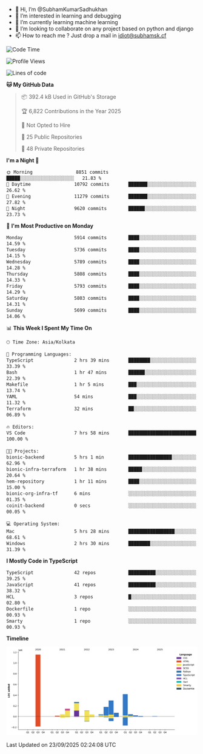 - 👋 Hi, I’m @SubhamKumarSadhukhan
- 👀 I’m interested in learning and debugging
- 🌱 I’m currently learning machine learning
- 💞️ I’m looking to collaborate on any project based on python and django
- 📫 How to reach me ?
      Just drop a mail in idiot@subhamsk.cf

<!---
SubhamKumarSadhukhan/SubhamKumarSadhukhan is a ✨ special ✨ repository because its `README.md` (this file) appears on your GitHub profile.
You can click the Preview link to take a look at your changes.
--->


<!--START_SECTION:waka-->
![Code Time](http://img.shields.io/badge/Code%20Time-3%2C085%20hrs%2049%20mins-blue)

![Profile Views](http://img.shields.io/badge/Profile%20Views-7-blue)

![Lines of code](https://img.shields.io/badge/From%20Hello%20World%20I%27ve%20Written-2.8%20million%20lines%20of%20code-blue)

**🐱 My GitHub Data** 

> 📦 392.4 kB Used in GitHub's Storage 
 > 
> 🏆 6,822 Contributions in the Year 2025
 > 
> 🚫 Not Opted to Hire
 > 
> 📜 25 Public Repositories 
 > 
> 🔑 48 Private Repositories 
 > 
**I'm a Night 🦉** 

```text
🌞 Morning                8851 commits        █████░░░░░░░░░░░░░░░░░░░░   21.83 % 
🌆 Daytime                10792 commits       ███████░░░░░░░░░░░░░░░░░░   26.62 % 
🌃 Evening                11279 commits       ███████░░░░░░░░░░░░░░░░░░   27.82 % 
🌙 Night                  9620 commits        ██████░░░░░░░░░░░░░░░░░░░   23.73 % 
```
📅 **I'm Most Productive on Monday** 

```text
Monday                   5914 commits        ████░░░░░░░░░░░░░░░░░░░░░   14.59 % 
Tuesday                  5736 commits        ████░░░░░░░░░░░░░░░░░░░░░   14.15 % 
Wednesday                5789 commits        ████░░░░░░░░░░░░░░░░░░░░░   14.28 % 
Thursday                 5808 commits        ████░░░░░░░░░░░░░░░░░░░░░   14.33 % 
Friday                   5793 commits        ████░░░░░░░░░░░░░░░░░░░░░   14.29 % 
Saturday                 5803 commits        ████░░░░░░░░░░░░░░░░░░░░░   14.31 % 
Sunday                   5699 commits        ████░░░░░░░░░░░░░░░░░░░░░   14.06 % 
```


📊 **This Week I Spent My Time On** 

```text
🕑︎ Time Zone: Asia/Kolkata

💬 Programming Languages: 
TypeScript               2 hrs 39 mins       ████████░░░░░░░░░░░░░░░░░   33.39 % 
Bash                     1 hr 47 mins        ██████░░░░░░░░░░░░░░░░░░░   22.39 % 
Makefile                 1 hr 5 mins         ███░░░░░░░░░░░░░░░░░░░░░░   13.74 % 
YAML                     54 mins             ███░░░░░░░░░░░░░░░░░░░░░░   11.32 % 
Terraform                32 mins             ██░░░░░░░░░░░░░░░░░░░░░░░   06.89 % 

🔥 Editors: 
VS Code                  7 hrs 58 mins       █████████████████████████   100.00 % 

🐱‍💻 Projects: 
bionic-backend           5 hrs 1 min         ████████████████░░░░░░░░░   62.96 % 
bionic-infra-terraform   1 hr 38 mins        █████░░░░░░░░░░░░░░░░░░░░   20.64 % 
hem-repository           1 hr 11 mins        ████░░░░░░░░░░░░░░░░░░░░░   15.00 % 
bionic-org-infra-tf      6 mins              ░░░░░░░░░░░░░░░░░░░░░░░░░   01.35 % 
coinit-backend           0 secs              ░░░░░░░░░░░░░░░░░░░░░░░░░   00.05 % 

💻 Operating System: 
Mac                      5 hrs 28 mins       █████████████████░░░░░░░░   68.61 % 
Windows                  2 hrs 30 mins       ████████░░░░░░░░░░░░░░░░░   31.39 % 
```

**I Mostly Code in TypeScript** 

```text
TypeScript               42 repos            ██████████░░░░░░░░░░░░░░░   39.25 % 
JavaScript               41 repos            ██████████░░░░░░░░░░░░░░░   38.32 % 
HCL                      3 repos             █░░░░░░░░░░░░░░░░░░░░░░░░   02.80 % 
Dockerfile               1 repo              ░░░░░░░░░░░░░░░░░░░░░░░░░   00.93 % 
Smarty                   1 repo              ░░░░░░░░░░░░░░░░░░░░░░░░░   00.93 % 
```



**Timeline**

![Lines of Code chart](https://raw.githubusercontent.com/SubhamKumarSadhukhan/SubhamKumarSadhukhan/main/assets/bar_graph.png)


 Last Updated on 23/09/2025 02:24:08 UTC
<!--END_SECTION:waka-->
